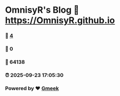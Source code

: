 # OmnisyR's Blog :link: https://OmnisyR.github.io 
### :page_facing_up: [4](https://OmnisyR.github.io/tag.html) 
### :speech_balloon: 0 
### :hibiscus: 64138 
### :alarm_clock: 2025-09-23 17:05:30 
### Powered by :heart: [Gmeek](https://github.com/Meekdai/Gmeek)

